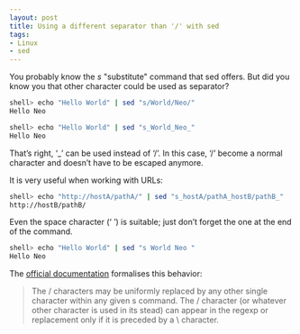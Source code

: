 ```yaml
---
layout: post
title: Using a different separator than '/' with sed
tags:
- Linux
- sed
---
```


You probably know the _s_ "substitute" command that sed offers. But did you know you that other character could be used as separator?

```bash
shell> echo "Hello World" | sed "s/World/Neo/"
Hello Neo
```
```bash
shell> echo "Hello World" | sed "s_World_Neo_"
Hello Neo
```

That’s right, ‘_’ can be used instead of ‘/’. In this case, ‘/’ become a normal character and doesn’t have to be escaped anymore.

It is very useful when working with URLs:

```bash
shell> echo "http://hostA/pathA/" | sed "s_hostA/pathA_hostB/pathB_"
http://hostB/pathB/
```

Even the space character (‘ ’) is suitable; just don’t forget the one at the end of the command.

```bash
shell> echo "Hello World" | sed "s World Neo "
Hello Neo
```

The  [official documentation](http://www.gnu.org/software/sed/manual/sed.html#The-_0022s_0022-Command) formalises this behavior:

> The / characters may be uniformly replaced by any other single character within any given s command.
> The / character (or whatever other character is used in its stead) can appear in the regexp or replacement only if it is preceded by a \ character.